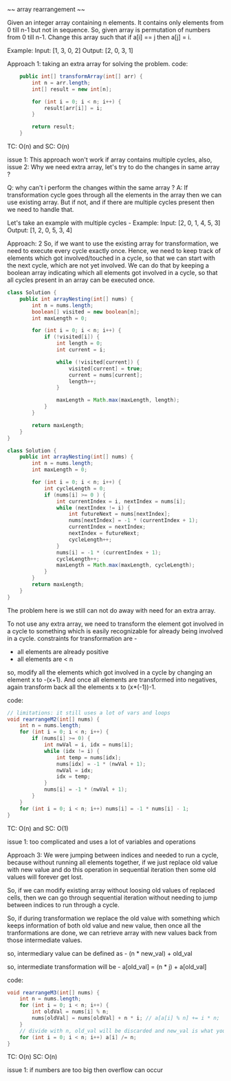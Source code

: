 ~~ array rearrangement ~~

Given an integer array containing n elements. It contains only elements from 0 till n-1 but not in sequence. So, given array is permutation of numbers from 0 till n-1. Change this array such that if a[i] == j then a[j] = i.

Example:
Input: [1, 3, 0, 2]
Output: [2, 0, 3, 1]

Approach 1: taking an extra array for solving the problem.
code:
```java
    public int[] transformArray(int[] arr) {
        int n = arr.length;
        int[] result = new int[n];

        for (int i = 0; i < n; i++) {
            result[arr[i]] = i;
        }

        return result;
    }
```

TC: O(n) and SC: O(n)

issue 1: This approach won't work if array contains multiple cycles, also,
issue 2: Why we need extra array, let's try to do the changes in same array ?

Q: why can't i perform the changes within the same array ?
A: If transformation cycle goes through all the elements in the array then we can use existing array. But if not, and if there are multiple cycles present then we need to handle that.

Let's take an example with multiple cycles -
Example:
Input:  [2, 0, 1, 4, 5, 3]
Output: [1, 2, 0, 5, 3, 4]

Approach: 2
So, if we want to use the existing array for transformation, we need to execute every cycle exactly once. Hence, we need to keep track of elements which got involved/touched in a cycle, so that we can start with the next cycle, which are not yet involved. We can do that by keeping a boolean array indicating which all elements got involved in a cycle, so that all cycles present in an array can be executed once.

```java
class Solution {
    public int arrayNesting(int[] nums) {
        int n = nums.length;
        boolean[] visited = new boolean[n];
        int maxLength = 0;

        for (int i = 0; i < n; i++) {
            if (!visited[i]) {
                int length = 0;
                int current = i;

                while (!visited[current]) {
                    visited[current] = true;
                    current = nums[current];
                    length++;
                }

                maxLength = Math.max(maxLength, length);
            }
        }

        return maxLength;
    }
}
```

```java
class Solution {
    public int arrayNesting(int[] nums) {
        int n = nums.length;
        int maxLength = 0;

        for (int i = 0; i < n; i++) {
            int cycleLength = 0;
            if (nums[i] >= 0 ) {
                int currentIndex = i, nextIndex = nums[i];
                while (nextIndex != i) {
                    int futureNext = nums[nextIndex];
                    nums[nextIndex] = -1 * (currentIndex + 1);
                    currentIndex = nextIndex;
                    nextIndex = futureNext;
                    cycleLength++;
                }
                nums[i] = -1 * (currentIndex + 1);
                cycleLength++;
                maxLength = Math.max(maxLength, cycleLength);
            }
        }
        return maxLength;
    }
}
```

The problem here is we still can not do away with need for an extra array.

To not use any extra array, we need to transform the element got involved in a cycle to something which is easily recognizable for already being involved in a cycle.
constraints for transformation are -
- all elements are already positive
- all elements are < n

so, modify all the elements which got involved in a cycle by changing an element x to -(x+1). And once all elements are transformed into negatives, again transform back all the elements x to (x*(-1))-1.

code:
```java
// limitations: it still uses a lot of vars and loops
void rearrangeM2(int[] nums) {
    int n = nums.length;
    for (int i = 0; i < n; i++) {
        if (nums[i] >= 0) {
            int nwVal = i, idx = nums[i];
            while (idx != i) {
                int temp = nums[idx];
                nums[idx] = -1 * (nwVal + 1);
                nwVal = idx;
                idx = temp;
            }
            nums[i] = -1 * (nwVal + 1);
        }
    }
    for (int i = 0; i < n; i++) nums[i] = -1 * nums[i] - 1;
}
```

TC: O(n) and SC: O(1)

issue 1: too complicated and uses a lot of variables and operations

Approach 3:
We were jumping between indices and needed to run a cycle, because without running all elements together, if we just replace old value with new value and do this operation in sequential iteration then some old values will forever get lost.

So, if we can modify existing array without loosing old values of replaced cells, then we can go through sequential iteration without needing to jump between indices to run through a cycle.

So, if during transformation we replace the old value with something which keeps information of both old value and new value, then once all the tranformations are done, we can retrieve array with new values back from those intermediate values.

so, intermediary value can be defined as - (n * new_val) + old_val

so, intermediate transformation will be - a[old_val] = (n * j) + a[old_val]

code:
```java
void rearrangeM3(int[] nums) {
    int n = nums.length;
    for (int i = 0; i < n; i++) {
        int oldVal = nums[i] % n;
        nums[oldVal] = nums[oldVal] + n * i; // a[a[i] % n] += i * n;
    }
    // divide with n, old_val will be discarded and new_val is what you get
    for (int i = 0; i < n; i++) a[i] /= n;
}
```

TC: O(n)
SC: O(n)

issue 1: if numbers are too big then overflow can occur
